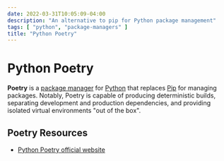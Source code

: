```yaml
---
date: 2022-03-31T10:05:09-04:00
description: "An alternative to pip for Python package management"
tags: [ "python", "package-managers" ]
title: "Python Poetry"
---
```


# Python Poetry

**Poetry** is a [package manager](package-managers.md) for [Python](python.md) that replaces [Pip](python-pip.md) for managing packages. Notably, Poetry is capable of producing deterministic builds, separating development and production dependencies, and providing isolated virtual environments "out of the box".

## Poetry Resources

* [Python Poetry official website](https://python-poetry.org/)
